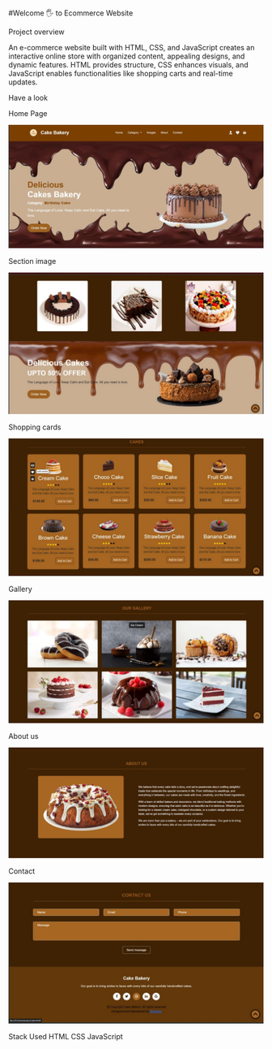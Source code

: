 #Welcome 🖐 to Ecommerce Website

Project overview

An e-commerce website built with HTML, CSS, and JavaScript creates an interactive online store with organized content, appealing designs, and dynamic features. HTML provides structure, CSS enhances visuals, and JavaScript enables functionalities like shopping carts and real-time updates.

Have a look

Home Page

![image alt](https://github.com/ashika43/ecommerce-website/blob/77b0e4e6f0283fdacd505ef77c7be639d57c1383/home.jpeg)

Section image

![image alt](https://github.com/ashika43/ecommerce-website/blob/5743141e9c43fbdbe6113aac1411bcba54f33527/image.jpeg)


Shopping cards

![image alt](https://github.com/ashika43/ecommerce-website/blob/d273330552a53d534c52c9a14fc29c05dd8a2f6e/cards.jpeg)

Gallery

![image alt](https://github.com/ashika43/ecommerce-website/blob/2e36f5d33f27bb201129ac2c4388d3ab6f67c41e/gallery.jpeg)

About us

![image alt](https://github.com/ashika43/ecommerce-website/blob/77e5950223b3d06ba45f079f03bf60e338014cda/about.jpeg)

Contact

![image alt](https://github.com/ashika43/ecommerce-website/blob/c44e631d80b6edc4057b8455f3219d5a0dd3585f/contact.jpeg)

Stack Used
HTML
CSS
JavaScript
